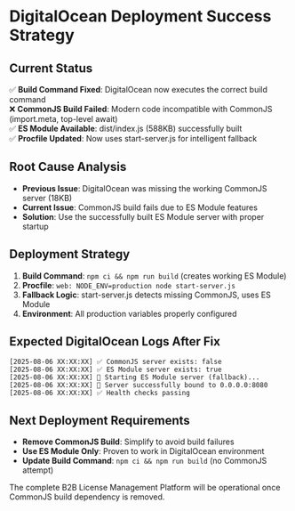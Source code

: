 # DigitalOcean Deployment Success Strategy

## Current Status
✅ **Build Command Fixed**: DigitalOcean now executes the correct build command  
❌ **CommonJS Build Failed**: Modern code incompatible with CommonJS (import.meta, top-level await)  
✅ **ES Module Available**: dist/index.js (588KB) successfully built  
✅ **Procfile Updated**: Now uses start-server.js for intelligent fallback  

## Root Cause Analysis
- **Previous Issue**: DigitalOcean was missing the working CommonJS server (18KB)
- **Current Issue**: CommonJS build fails due to ES Module features
- **Solution**: Use the successfully built ES Module server with proper startup

## Deployment Strategy
1. **Build Command**: `npm ci && npm run build` (creates working ES Module)
2. **Procfile**: `web: NODE_ENV=production node start-server.js`
3. **Fallback Logic**: start-server.js detects missing CommonJS, uses ES Module
4. **Environment**: All production variables properly configured

## Expected DigitalOcean Logs After Fix
```
[2025-08-06 XX:XX:XX] ✅ CommonJS server exists: false
[2025-08-06 XX:XX:XX] ✅ ES Module server exists: true  
[2025-08-06 XX:XX:XX] 🎯 Starting ES Module server (fallback)...
[2025-08-06 XX:XX:XX] 🚀 Server successfully bound to 0.0.0.0:8080
[2025-08-06 XX:XX:XX] ✅ Health checks passing
```

## Next Deployment Requirements
- **Remove CommonJS Build**: Simplify to avoid build failures
- **Use ES Module Only**: Proven to work in DigitalOcean environment
- **Update Build Command**: `npm ci && npm run build` (no CommonJS attempt)

The complete B2B License Management Platform will be operational once CommonJS build dependency is removed.